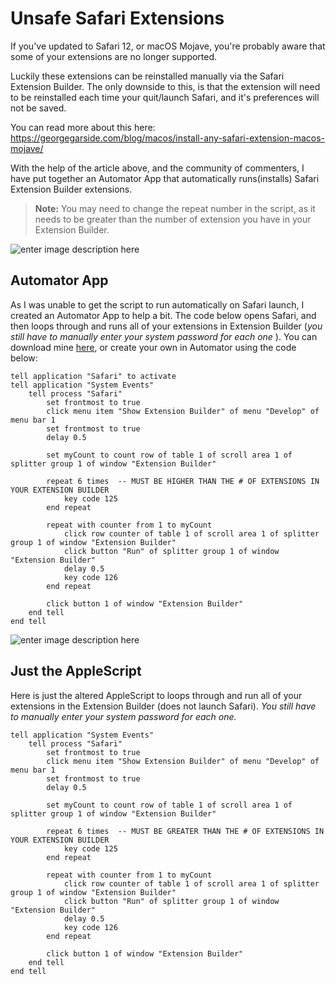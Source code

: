 # Unsafe Safari Extensions
If you've updated to Safari 12, or macOS Mojave, you're probably aware that some of your extensions are no longer supported. 

Luckily these extensions can be reinstalled manually via the Safari Extension Builder. The only downside to this, is that the extension will need to be reinstalled each time your quit/launch Safari, and it's preferences will not be saved. 

You can read more about this here: https://georgegarside.com/blog/macos/install-any-safari-extension-macos-mojave/

With the help of the article above, and the community of commenters, I have put together an Automator App that automatically runs(installs)  Safari Extension Builder extensions.

> **Note:** You may need to change the repeat number in the script, as it needs to be greater than the number of extension you have in your Extension Builder.
> 
![enter image description here](https://github.com/zachdrago/Unsafe-Safari-Extensions/raw/master/img/repeat.png)


## Automator App
As I was unable to get the script to run automatically on Safari launch,  I created an Automator App to help a bit. The code below opens Safari, and then loops through and runs all of your extensions in Extension Builder (*you still have to manually enter your system password for each one* ). You can download mine [here](https://github.com/zachdrago/Unsafe-Safari-Extensions/raw/master/Safari%20Extensions.zip), or create your own in Automator using the code below:

	tell application "Safari" to activate
    tell application "System Events"
        tell process "Safari"
        	set frontmost to true
        	click menu item "Show Extension Builder" of menu "Develop" of menu bar 1
        	set frontmost to true
        	delay 0.5
    		
    		set myCount to count row of table 1 of scroll area 1 of splitter group 1 of window "Extension Builder"
    		
	    	repeat 6 times  -- MUST BE HIGHER THAN THE # OF EXTENSIONS IN YOUR EXTENSION BUILDER
				key code 125
			end repeat
		
			repeat with counter from 1 to myCount
				click row counter of table 1 of scroll area 1 of splitter group 1 of window "Extension Builder"
				click button "Run" of splitter group 1 of window "Extension Builder"
				delay 0.5
				key code 126
			end repeat
		
			click button 1 of window "Extension Builder"
		end tell
	end tell

![enter image description here](https://github.com/zachdrago/Unsafe-Safari-Extensions/raw/master/img/automator.png)

## Just the AppleScript
Here is just the altered AppleScript to loops through and run all of your extensions in the Extension Builder (does not launch Safari). *You still have to manually enter your system password for each one.* 

    tell application "System Events"
        tell process "Safari"
        	set frontmost to true
        	click menu item "Show Extension Builder" of menu "Develop" of menu bar 1
        	set frontmost to true
        	delay 0.5
    		
    		set myCount to count row of table 1 of scroll area 1 of splitter group 1 of window "Extension Builder"
    		
	    	repeat 6 times  -- MUST BE GREATER THAN THE # OF EXTENSIONS IN YOUR EXTENSION BUILDER
				key code 125
			end repeat
		
			repeat with counter from 1 to myCount
				click row counter of table 1 of scroll area 1 of splitter group 1 of window "Extension Builder"
				click button "Run" of splitter group 1 of window "Extension Builder"
				delay 0.5
				key code 126
			end repeat
		
			click button 1 of window "Extension Builder"
		end tell
	end tell

